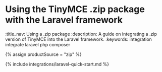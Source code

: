 # Using the TinyMCE .zip package with the Laravel framework
:title_nav: Using a .zip package
:description: A guide on integrating a .zip version of TinyMCE into the Laravel framework.
:keywords: integration integrate laravel php composer

{% assign productSource = "zip" %}

{% include integrations/laravel-quick-start.md %}
